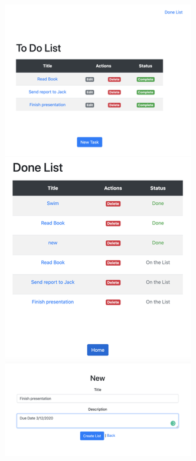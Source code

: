 ![images](app/assets/images/todoapp0.png)
![images](app/assets/images/todoapp1.png)
![images](app/assets/images/todoapp2.png)